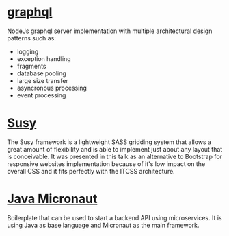 # [graphql](https://github.com/akurey/aktech/tree/master/codebase/graphql)
NodeJs graphql server implementation with multiple architectural design patterns such as:
- logging
- exception handling
- fragments
- database pooling
- large size transfer
- asyncronous processing
- event processing

# [Susy](https://github.com/akurey/aktech/tree/master/codebase/Susy)
The Susy framework is a lightweight SASS gridding system that allows a great amount of flexibility and is able to implement just about any layout that is conceivable. It was presented in this talk as an alternative to Bootstrap for responsive websites implementation because of it's low impact on the overall CSS and it fits perfectly with the ITCSS architecture.

# [Java Micronaut](https://github.com/akurey/aktech/tree/micronaut-boilerplate/codebase/java-micronaut)
Boilerplate that can be used to start a backend API using microservices. It is using Java as base language and Micronaut as the main framework.